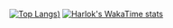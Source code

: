 [![Top Langs](https://github-readme-stats.vercel.app/api/top-langs/?username=cheonglol&show_icons=true&theme=cobalt2#gh-dark-mode-only))](https://github.com/cheonglol)
[![Harlok's WakaTime stats](https://github-readme-stats.vercel.app/api/wakatime/?username=cheonglol&show_icons=true&theme=cobalt2#gh-dark-mode-only)](https://github.com/cheonglol)

